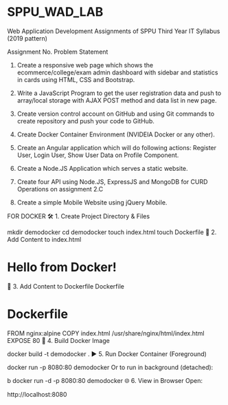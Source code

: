 # SPPU_WAD_LAB
Web Application Development Assignments of SPPU Third Year IT Syllabus (2019 pattern)

Assignment No.	Problem Statement

1. Create a responsive web page which shows the ecommerce/college/exam admin dashboard with sidebar and statistics in cards using HTML, CSS and Bootstrap.

2. Write a JavaScript Program to get the user registration data and push to array/local storage with AJAX POST method and data list in new page.

3. Create version control account on GitHub and using Git commands to create repository and push your code to GitHub.

4. Create Docker Container Environment (NVIDEIA Docker or any other).

5. Create an Angular application which will do following actions: Register User, Login User, Show User Data on Profile Component.

6. Create a Node.JS Application which serves a static website.

7. Create four API using Node.JS, ExpressJS and MongoDB for CURD Operations on assignment 2.C

8. Create a simple Mobile Website using jQuery Mobile.

FOR DOCKER
🛠️ 1. Create Project Directory & Files

mkdir demodocker
cd demodocker
touch index.html
touch Dockerfile
📝 2. Add Content to index.html

<!-- index.html -->
<!DOCTYPE html>
<html>
  <head><title>Demo</title></head>
  <body><h1>Hello from Docker!</h1></body>
</html>
📝 3. Add Content to Dockerfile
Dockerfile

# Dockerfile
FROM nginx:alpine
COPY index.html /usr/share/nginx/html/index.html
EXPOSE 80
🐳 4. Build Docker Image


docker build -t demodocker .
▶️ 5. Run Docker Container (Foreground)

docker run -p 8080:80 demodocker
Or to run in background (detached):

b
docker run -d -p 8080:80 demodocker
🌐 6. View in Browser
Open:

http://localhost:8080
